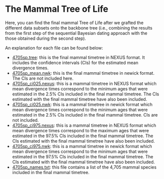 # The Mammal Tree of Life 
Here, you can find the final mammal Tree of Life after we grafted the different 
data subsets onto the backbone tree (i.e., combining the results from the first step 
of the sequential Bayesian dating approach with the those obtained during the 
second step).

An explanation for each file can be found below:   

  * [4705sp.tree](02_SeqBayes_S2/03_Generate_final_mammal_tree/4705sp.tree): this is the final mammal timetree in NEXUS format. It includes the confidence intervals (CIs) for the
  estimated mean divergence times.   
  * [4705sp_mean.nwk](02_SeqBayes_S2/03_Generate_final_mammal_tree/4705sp_mean.nwk): this is the final mammal timetree in newick format. The CIs are not included here.     
  * [4705sp_ci025.nexus](02_SeqBayes_S2/03_Generate_final_mammal_tree/4705sp_ci025.nexus): this is a mammal timetree in NEXUS format which mean divergence times correspond to the minimum
  ages that were estimated in the 2.5% CIs included in the final mammal timetree. The CIs
  estimated with the final mammal timetree have also been included.   
  * [4705sp_ci025.nwk](02_SeqBayes_S2/03_Generate_final_mammal_tree/4705sp_ci025.nwk): this is a mammal timetree in newick format which mean divergence times correspond to the minimum
  ages that were estimated in the 2.5% CIs included in the final mammal timetree. CIs are not included.   
  * [4705sp_ci975.nexus](02_SeqBayes_S2/03_Generate_final_mammal_tree/4705sp_ci975.nexus): this is a mammal timetree in NEXUS format which mean divergence times correspond to the maximum
  ages that were estimated in the 97.5% CIs included in the final mammal timetree. The CIs
  estimated with the final mammal timetree have also been included.   
  * [4705sp_ci975.nwk](02_SeqBayes_S2/03_Generate_final_mammal_tree/4705sp_ci975.nwk): this is a mammal timetree in newick format which mean divergence times correspond to the minimum
  ages that were estimated in the 97.5% CIs included in the final mammal timetree. The CIs
  estimated with the final mammal timetree have also been included.   
  * [4705sp_names.txt](02_SeqBayes_S2/03_Generate_final_mammal_tree/4705sp_names.txt): this file contains a list of the 4,705 mammal species included in the final mammal timetree.   

  